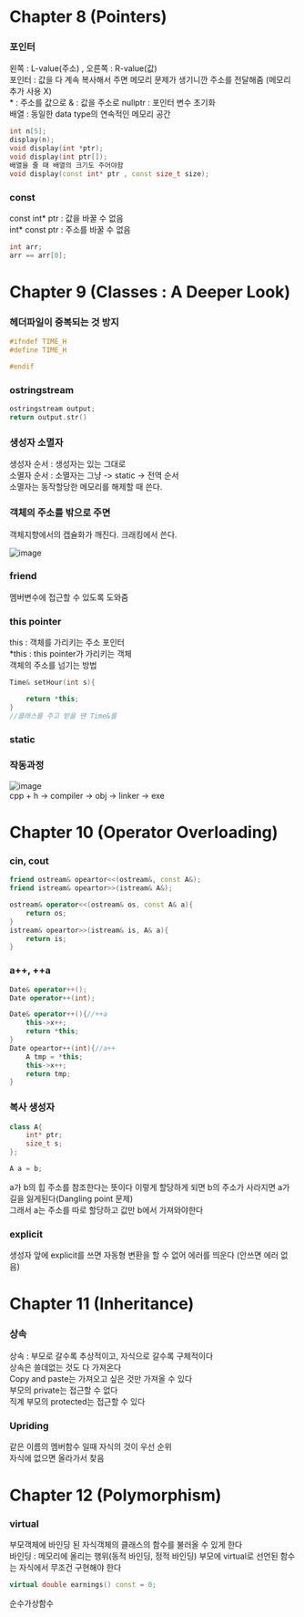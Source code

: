 # Chapter 8 (Pointers)
### 포인터
왼쪽 : L-value(주소) , 오른쪽 : R-value(값)  
포인터 : 값을 다 계속 복사해서 주면 메모리 문제가 생기니깐 주소를 전달해줌 (메모리 추가 사용 X)  
\* : 주소를 값으로 
& : 값을 주소로
nullptr : 포인터 변수 초기화  
배열 : 동일한 data type의 연속적인 메모리 공간  
```cpp
int n[5];
display(n);
void display(int *ptr); 
void display(int ptr[]);
배열을 줄 때 배열의 크기도 주어야함
void display(const int* ptr , const size_t size);
```

### const
const int* ptr : 값을 바꿀 수 없음  
int* const ptr : 주소를 바꿀 수 없음
```cpp
int arr; 
arr == arr[0];
```
# Chapter 9 (Classes : A Deeper Look)

### 헤더파일이 중복되는 것 방지
```cpp
#ifndef TIME_H
#define TIME_H

#endif
```
### ostringstream

```cpp  
ostringstream output;
return output.str()
```
 
### 생성자 소멸자
생성자 순서 : 생성자는 있는 그대로  
소멸자 순서 : 소멸자는 그냥 -> static -> 전역 순서  
소멸자는 동작할당한 메모리를 해제할 때 쓴다.  

### 객체의 주소를 밖으로 주면
객체지향에서의 캡슐화가 깨진다. 
크래킹에서 쓴다.

![image](https://user-images.githubusercontent.com/86973831/145575225-41ff53fd-5625-4f77-94dc-5d5a870fb06b.png)





### friend  
멤버변수에 접근할 수 있도록 도와줌  

### this pointer
this : 객체를 가리키는 주소 포인터  
\*this : this pointer가 가리키는 객체  
객체의 주소를 넘기는 방법 

```cpp
Time& setHour(int s){

    return *this;
}
//클래스를 주고 받을 땐 Time&를 
```
### static

### 작동과정
![image](https://user-images.githubusercontent.com/86973831/145575152-6802abf5-c8dd-49f7-81f4-18e4190cd9fb.png)  
cpp + h -> compiler -> obj -> linker -> exe  

  

# Chapter 10 (Operator Overloading)
### cin, cout 
```cpp
friend ostream& opeartor<<(ostream&, const A&);
friend istream& opeartor>>(istream& A&);

ostream& operator<<(ostream& os, const A& a){
    return os;
}
istream& opeartor>>(istream& is, A& a){
    return is;
}
```

### a++, ++a 
```cpp
Date& operator++();
Date operator++(int);

Date& operator++(){//++a
    this->x++;
    return *this;
}
Date opeartor++(int){//a++
    A tmp = *this;
    this->x++;
    return tmp;
}
``` 

### 복사  생성자  
```cpp
class A{
    int* ptr;
    size_t s;
};

A a = b;
```
a가 b의 힙 주소를 참조한다는 뜻이다
이렇게 할당하게 되면 b의 주소가 사라지면 a가 길을 잃게된다(Dangling point 문제)  
그래서 a는 주소를 따로 할당하고 값만 b에서 가져와야한다

### explicit
생성자 앞에 explicit를 쓰면 자동형 변환을 할 수 없어 에러를 띄운다 (안쓰면 에러 없음)  

# Chapter 11 (Inheritance) 
### 상속
상속 : 부모로 갈수록 추상적이고, 자식으로 갈수록 구체적이다  
상속은 쓸데없는 것도 다 가져온다  
Copy and paste는 가져오고 싶은 것만 가져올 수 있다  
부모의 private는 접근할 수 없다  
직계 부모의 protected는 접근할 수 있다

### Upriding  
같은 이름의 멤버함수 일때 자식의 것이 우선 순위  
자식에 없으면 올라가서 찾음  
 
# Chapter 12 (Polymorphism)
### virtual  
부모객체에 바인딩 된 자식객체의 클래스의 함수를 불러올 수 있게 한다  
바인딩 : 메모리에 올리는 행위(동적 바인딩, 정적 바인딩)
부모에 virtual로 선언된 함수는 자식에서 무조건 구현해야 한다

```cpp
virtual double earnings() const = 0;
```
순수가상함수  
